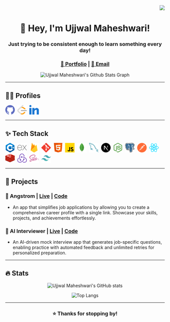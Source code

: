 
<!-- ujjwal2327/README.md -->
<!-- Basic Customization Required -->

<div align="center">

<img src="https://visitcount.itsvg.in/api?id=ujjwal2327&label=Profile%20Views&color=0&icon=2" align="right" />
<br/>

<!-- Choose one heading style -->
<!-- Option 1: Fast & simple text -->
# 👋 Hey, I'm Ujjwal Maheshwari!

<!-- Option 2: Slower, but with typing animation -->
<!-- ![Intro](https://readme-typing-svg.herokuapp.com/?font=Righteous&size=35&center=true&vCenter=true&duration=4000&lines=Hi+There!+👋;+I'm+Ujjwal+Maheshwari!) -->

### Just trying to be consistent enough to learn something every day!

### [🔗 Portfolio](https://angstrom.vercel.app/users/ujjwal) | [📧 Email](mailto:ujjwal2327@gmail.com)

![Ujjwal Maheshwari's Github Stats Graph](https://github-readme-activity-graph-mnex.vercel.app/graph?username=ujjwal2327&bg_color=transparent&color=00b8b5&line=eb008b&point=FFFFFF&area=true&hide_border=true&hide_title=true)

</div>


---  


## 🧑‍💻 Profiles
<!-- Multiple profile icons with links
[<img src="profile_icon" alt="profile_name" width="30" height="30" title="profile_name" />](user_profile_link)&nbsp;
-->

[<img src="https://raw.githubusercontent.com/Ujjwal2327/Angstrom/da96fda64c782c14cb885150a13f35ade31d37be/public/icons/profiles/github.svg" alt="GitHub" width="30" height="30" title="GitHub" />](https://github.com/ujjwal2327)&nbsp;
[<img src="https://raw.githubusercontent.com/Ujjwal2327/Angstrom/da96fda64c782c14cb885150a13f35ade31d37be/public/icons/profiles/leetcode.svg" alt="LeetCode" width="30" height="30" title="LeetCode" />](https://leetcode.com/ujjwal2327)&nbsp;
[<img src="https://raw.githubusercontent.com/Ujjwal2327/Angstrom/da96fda64c782c14cb885150a13f35ade31d37be/public/icons/profiles/linkedin.svg" alt="LinkedIn" width="30" height="30" title="LinkedIn" />](https://www.linkedin.com/in/ujjwal2327)&nbsp;


---  


## ✨ Tech Stack
<!-- Multiple skill icons
<img src="skill_icon" alt="skill_name" width="30" height="30" title="skill_name" />&nbsp;
-->

<img src="https://raw.githubusercontent.com/Ujjwal2327/Angstrom/da96fda64c782c14cb885150a13f35ade31d37be/public/icons/categorizedSkills/language/c++.svg" alt="c++" width="30" height="30" title="c++" />&nbsp;
<img src="https://raw.githubusercontent.com/Ujjwal2327/Angstrom/da96fda64c782c14cb885150a13f35ade31d37be/public/icons/categorizedSkills/backend_dev/express.svg" alt="express" width="30" height="30" title="express" />&nbsp;
<img src="https://raw.githubusercontent.com/Ujjwal2327/Angstrom/da96fda64c782c14cb885150a13f35ade31d37be/public/icons/categorizedSkills/baas/firebase.svg" alt="firebase" width="30" height="30" title="firebase" />&nbsp;
<img src="https://raw.githubusercontent.com/Ujjwal2327/Angstrom/da96fda64c782c14cb885150a13f35ade31d37be/public/icons/categorizedSkills/other/git.svg" alt="git" width="30" height="30" title="git" />&nbsp;
<img src="https://raw.githubusercontent.com/Ujjwal2327/Angstrom/da96fda64c782c14cb885150a13f35ade31d37be/public/icons/categorizedSkills/frontend_dev/html.svg" alt="html" width="30" height="30" title="html" />&nbsp;
<img src="https://raw.githubusercontent.com/Ujjwal2327/Angstrom/da96fda64c782c14cb885150a13f35ade31d37be/public/icons/categorizedSkills/language/javascript.svg" alt="javascript" width="30" height="30" title="javascript" />&nbsp;
<img src="https://raw.githubusercontent.com/Ujjwal2327/Angstrom/da96fda64c782c14cb885150a13f35ade31d37be/public/icons/categorizedSkills/database/mongodb.svg" alt="mongodb" width="30" height="30" title="mongodb" />&nbsp;
<img src="https://raw.githubusercontent.com/Ujjwal2327/Angstrom/da96fda64c782c14cb885150a13f35ade31d37be/public/icons/categorizedSkills/database/mysql.svg" alt="mysql" width="30" height="30" title="mysql" />&nbsp;
<img src="https://raw.githubusercontent.com/Ujjwal2327/Angstrom/da96fda64c782c14cb885150a13f35ade31d37be/public/icons/categorizedSkills/static_site_generator/nextjs.svg" alt="nextjs" width="30" height="30" title="nextjs" />&nbsp;
<img src="https://raw.githubusercontent.com/Ujjwal2327/Angstrom/da96fda64c782c14cb885150a13f35ade31d37be/public/icons/categorizedSkills/backend_dev/nodejs.svg" alt="nodejs" width="30" height="30" title="nodejs" />&nbsp;
<img src="https://raw.githubusercontent.com/Ujjwal2327/Angstrom/da96fda64c782c14cb885150a13f35ade31d37be/public/icons/categorizedSkills/database/postgresql.svg" alt="postgresql" width="30" height="30" title="postgresql" />&nbsp;
<img src="https://raw.githubusercontent.com/Ujjwal2327/Angstrom/da96fda64c782c14cb885150a13f35ade31d37be/public/icons/categorizedSkills/software/postman.svg" alt="postman" width="30" height="30" title="postman" />&nbsp;
<img src="https://raw.githubusercontent.com/Ujjwal2327/Angstrom/da96fda64c782c14cb885150a13f35ade31d37be/public/icons/categorizedSkills/frontend_dev/react.svg" alt="react" width="30" height="30" title="react" />&nbsp;
<img src="https://raw.githubusercontent.com/Ujjwal2327/Angstrom/da96fda64c782c14cb885150a13f35ade31d37be/public/icons/categorizedSkills/database/redis.svg" alt="redis" width="30" height="30" title="redis" />&nbsp;
<img src="https://raw.githubusercontent.com/Ujjwal2327/Angstrom/da96fda64c782c14cb885150a13f35ade31d37be/public/icons/categorizedSkills/frontend_dev/redux.svg" alt="redux" width="30" height="30" title="redux" />&nbsp;
<img src="https://raw.githubusercontent.com/Ujjwal2327/Angstrom/da96fda64c782c14cb885150a13f35ade31d37be/public/icons/categorizedSkills/frontend_dev/sass.svg" alt="sass" width="30" height="30" title="sass" />&nbsp;
<img src="https://raw.githubusercontent.com/Ujjwal2327/Angstrom/da96fda64c782c14cb885150a13f35ade31d37be/public/icons/categorizedSkills/frontend_dev/tailwind.svg" alt="tailwind" width="30" height="30" title="tailwind" />&nbsp;


---  


## 📁 Projects
### 🌟 Angstrom | [Live](https://angstrom.vercel.app/) | [Code](https://github.com/Ujjwal2327/Angstrom)
- An app that simplifies job applications by allowing you to create a comprehensive career profile with a single link. Showcase your skills, projects, and achievements effortlessly.

### 🌟 AI Interviewer | [Live](https://ai-interviewer-ten.vercel.app/) | [Code](https://github.com/Ujjwal2327/AI-Interviewer)
- An AI-driven mock interview app that generates job-specific questions, enabling practice with automated feedback and unlimited retries for personalized preparation.

---  


## 🔥 Stats
<!--  ![Ujjwal Maheshwari's GitHub Streak](img_link)  -->

<div align="center">

![Ujjwal Maheshwari's GitHub stats](https://github-readme-stats.vercel.app/api?username=ujjwal2327&theme=transparent&show_icons=true&hide=contribs,prs&rank_icon=github)

![Top Langs](https://github-readme-stats.vercel.app/api/top-langs/?username=ujjwal2327&theme=transparent&hide_progress=true)

</div>


---  


<div align="center">

### ⭐️ Thanks for stopping by!

</div>
